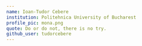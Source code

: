```yaml
---
name: Ioan-Tudor Cebere
institution: Politehnica University of Bucharest
profile_pic: mona.png
quote: Do or do not, there is no try.
github_user: tudorcebere
---
```

